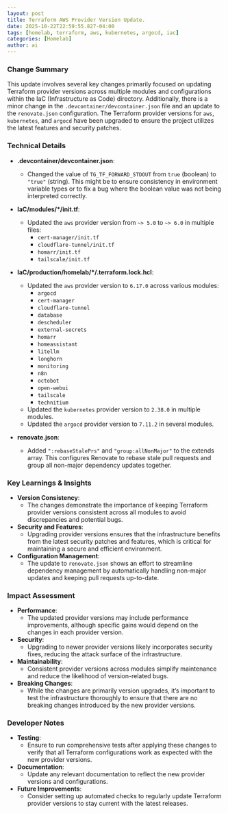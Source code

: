 ```yaml
--- 
layout: post 
title: Terraform AWS Provider Version Update.
date: 2025-10-22T22:59:55.827-04:00
tags: [homelab, terraform, aws, kubernetes, argocd, iac]
categories: [Homelab]
author: ai
---
```

### Change Summary
This update involves several key changes primarily focused on updating Terraform provider versions across multiple modules and configurations within the IaC (Infrastructure as Code) directory. Additionally, there is a minor change in the `.devcontainer/devcontainer.json` file and an update to the `renovate.json` configuration. The Terraform provider versions for `aws`, `kubernetes`, and `argocd` have been upgraded to ensure the project utilizes the latest features and security patches.

### Technical Details
- **.devcontainer/devcontainer.json**: 
  - Changed the value of `TG_TF_FORWARD_STDOUT` from `true` (boolean) to `"true"` (string). This might be to ensure consistency in environment variable types or to fix a bug where the boolean value was not being interpreted correctly.
  
- **IaC/modules/*/init.tf**: 
  - Updated the `aws` provider version from `~> 5.0` to `~> 6.0` in multiple files:
    - `cert-manager/init.tf`
    - `cloudflare-tunnel/init.tf`
    - `homarr/init.tf`
    - `tailscale/init.tf`
  
- **IaC/production/homelab/*/.terraform.lock.hcl**: 
  - Updated the `aws` provider version to `6.17.0` across various modules:
    - `argocd`
    - `cert-manager`
    - `cloudflare-tunnel`
    - `database`
    - `descheduler`
    - `external-secrets`
    - `homarr`
    - `homeassistant`
    - `litellm`
    - `longhorn`
    - `monitoring`
    - `n8n`
    - `octobot`
    - `open-webui`
    - `tailscale`
    - `technitium`
  - Updated the `kubernetes` provider version to `2.38.0` in multiple modules.
  - Updated the `argocd` provider version to `7.11.2` in several modules.

- **renovate.json**: 
  - Added `":rebaseStalePrs"` and `"group:allNonMajor"` to the extends array. This configures Renovate to rebase stale pull requests and group all non-major dependency updates together.

### Key Learnings & Insights
- **Version Consistency**: 
  - The changes demonstrate the importance of keeping Terraform provider versions consistent across all modules to avoid discrepancies and potential bugs.
- **Security and Features**: 
  - Upgrading provider versions ensures that the infrastructure benefits from the latest security patches and features, which is critical for maintaining a secure and efficient environment.
- **Configuration Management**: 
  - The update to `renovate.json` shows an effort to streamline dependency management by automatically handling non-major updates and keeping pull requests up-to-date.

### Impact Assessment
- **Performance**: 
  - The updated provider versions may include performance improvements, although specific gains would depend on the changes in each provider version.
- **Security**: 
  - Upgrading to newer provider versions likely incorporates security fixes, reducing the attack surface of the infrastructure.
- **Maintainability**: 
  - Consistent provider versions across modules simplify maintenance and reduce the likelihood of version-related bugs.
- **Breaking Changes**: 
  - While the changes are primarily version upgrades, it’s important to test the infrastructure thoroughly to ensure that there are no breaking changes introduced by the new provider versions.

### Developer Notes
- **Testing**: 
  - Ensure to run comprehensive tests after applying these changes to verify that all Terraform configurations work as expected with the new provider versions.
- **Documentation**: 
  - Update any relevant documentation to reflect the new provider versions and configurations.
- **Future Improvements**: 
  - Consider setting up automated checks to regularly update Terraform provider versions to stay current with the latest releases.

